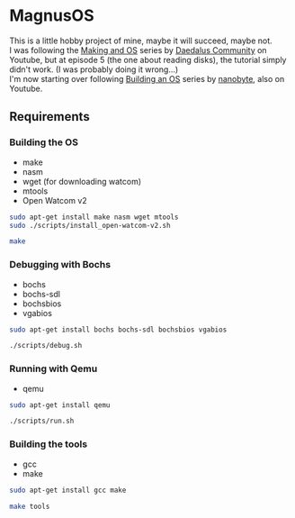 # MagnusOS
This is a little hobby project of mine, maybe it will succeed, maybe not.<br>
I was following the [Making and OS](https://www.youtube.com/watch?v=MwPjvJ9ulSc&list=PLm3B56ql_akNcvH8vvJRYOc7TbYhRs19M) series by [Daedalus Community](https://www.youtube.com/@DaedalusCommunity) on Youtube, but at episode 5 (the one about reading disks), the tutorial simply didn't work. (I was probably doing it wrong...)<br>
I'm now starting over following [Building an OS](https://www.youtube.com/watch?v=9t-SPC7Tczc&list=PLFjM7v6KGMpiH2G-kT781ByCNC_0pKpPN) series by [nanobyte](https://www.youtube.com/@nanobyte-dev), also on Youtube.

## Requirements
### Building the OS
  - make
  - nasm
  - wget (for downloading watcom)
  - mtools
  - Open Watcom v2
```sh
sudo apt-get install make nasm wget mtools
sudo ./scripts/install_open-watcom-v2.sh
```
```sh
make
```
### Debugging with Bochs
  - bochs
  - bochs-sdl
  - bochsbios
  - vgabios
```sh
sudo apt-get install bochs bochs-sdl bochsbios vgabios
```
```sh
./scripts/debug.sh
```
### Running with Qemu
  - qemu
```sh
sudo apt-get install qemu
```
```sh
./scripts/run.sh
```
### Building the tools
  - gcc
  - make
```sh
sudo apt-get install gcc make
```
```sh
make tools
```